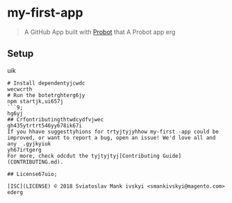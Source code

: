 # my-first-app

> A GitHub App built with [Probot](https://probot.github.io) that A Probot app
erg
## Setup
uik
```shtyutyu
# Install dependentyjcwdc
wecwcrth
# Run the botetrghterg6jy
npm startjk,ui657j
```9;
hg6yj
## Crfontributingthtwdcydfvjwec
gh435ytrtrt546yy678ik67i
If you hhave suggesttyhions for trtyjtyjyhhow my-first -app could be improved, or want to report a bug, open an issue! We'd love all and any  .gyjkyiuk
yh67irtgerg
For more, check odcdut the tyjtyjtyj[Contributing Guide](CONTRIBUTING.md).

## License67uio;

[ISC](LICENSE) © 2018 Sviatoslav Mank ivskyi <smankivskyi@magento.com>
ederg
